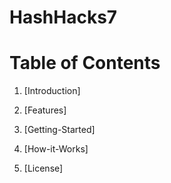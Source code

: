 # HashHacks7

# Table of Contents
1. [Introduction]

2. [Features]

3. [Getting-Started]

4. [How-it-Works]

5. [License]
